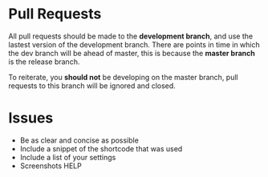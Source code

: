 # Pull Requests #
All pull requests should be made to the **development branch**, and use the lastest version of the development branch.
There are points in time in which the dev branch will be ahead of master, this is because the **master branch** is the
release branch.

To reiterate, you **should not** be developing on the master branch, pull requests to this branch will be ignored and closed.

# Issues #
* Be as clear and concise as possible
* Include a snippet of the shortcode that was used
* Include a list of your settings
* Screenshots HELP

